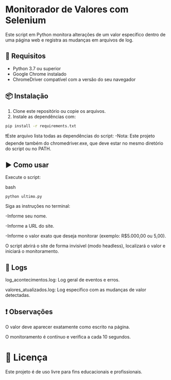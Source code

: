 # Monitorador de Valores com Selenium

Este script em Python monitora alterações de um valor específico dentro de uma página web e registra as mudanças em arquivos de log.

## 🔧 Requisitos

- Python 3.7 ou superior
- Google Chrome instalado
- ChromeDriver compatível com a versão do seu navegador

## 📦 Instalação

1. Clone este repositório ou copie os arquivos.
2. Instale as dependências com:

```bash
pip install -r requirements.txt
```
❗Este arquivo lista todas as dependências do script:
  -Nota: Este projeto depende também do chromedriver.exe, que deve estar no mesmo diretório do script ou no PATH.

##  ▶️ Como usar
Execute o script:

bash
```
python ultimo.py
```

Siga as instruções no terminal:

  -Informe seu nome.
  
  -Informe a URL do site.
  
  -Informe o valor exato que deseja monitorar (exemplo: R$5.000,00 ou 5,00).

O script abrirá o site de forma invisível (modo headless), localizará o valor e iniciará o monitoramento.

## 📝 Logs

log_acontecimentos.log: Log geral de eventos e erros.

valores_atualizados.log: Log específico com as mudanças de valor detectadas.

## ❗ Observações
O valor deve aparecer exatamente como escrito na página.

O monitoramento é contínuo e verifica a cada 10 segundos.

# 📄 Licença
Este projeto é de uso livre para fins educacionais e profissionais.

